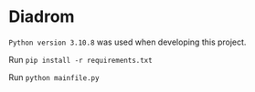 # Diadrom
`Python version 3.10.8` was used when developing this project.

Run `pip install -r requirements.txt`

Run `python mainfile.py`
